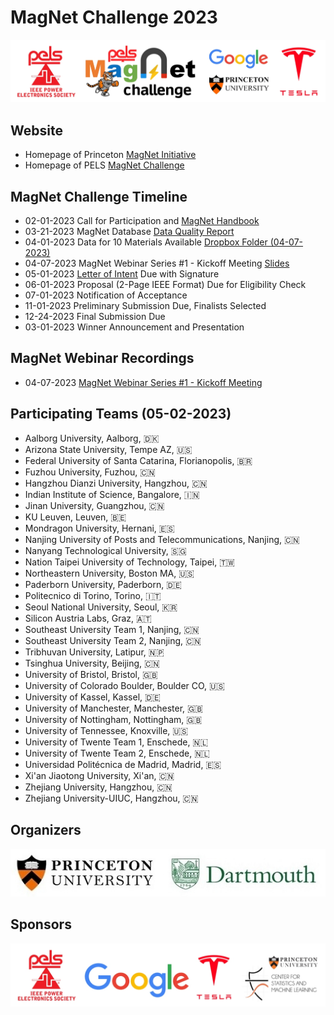 # MagNet Challenge 2023
<img src="img/mclogo.jpg" width="800">

## Website

- Homepage of Princeton [MagNet Initiative](https://mag-net.princeton.edu/)
- Homepage of PELS [MagNet Challenge](https://minjiechen.github.io/magnetchallenge/)

## MagNet Challenge Timeline

- 02-01-2023 Call for Participation and [MagNet Handbook](docs/handbook.pdf)
- 03-21-2023 MagNet Database [Data Quality Report](docs/dataquality.pdf)
- 04-01-2023 Data for 10 Materials Available [Dropbox Folder (04-07-2023)](https://www.dropbox.com/sh/yk3rsinvsj831a7/AAAC6vPwXSJgruxmq0EbNvrVa?dl=0)
- 04-07-2023 MagNet Webinar Series #1 - Kickoff Meeting [Slides](docs/webinar.pdf)
- 05-01-2023 [Letter of Intent](docs/registration.pdf) Due with Signature
- 06-01-2023 Proposal (2-Page IEEE Format) Due for Eligibility Check
- 07-01-2023 Notification of Acceptance
- 11-01-2023 Preliminary Submission Due, Finalists Selected
- 12-24-2023 Final Submission Due
- 03-01-2023 Winner Announcement and Presentation

## MagNet Webinar Recordings

- 04-07-2023 [MagNet Webinar Series #1 - Kickoff Meeting](https://www.youtube.com/embed/vXiF10Ycqi4)

## Participating Teams (05-02-2023)

- Aalborg University, Aalborg, 🇩🇰
- Arizona State University, Tempe AZ, 🇺🇸
- Federal University of Santa Catarina, Florianopolis, 🇧🇷
- Fuzhou University, Fuzhou, 🇨🇳
- Hangzhou Dianzi University, Hangzhou, 🇨🇳
- Indian Institute of Science, Bangalore, 🇮🇳
- Jinan University, Guangzhou, 🇨🇳
- KU Leuven, Leuven, 🇧🇪
- Mondragon University, Hernani, 🇪🇸
- Nanjing University of Posts and Telecommunications, Nanjing, 🇨🇳
- Nanyang Technological University, 🇸🇬
- Nation Taipei University of Technology, Taipei, 🇹🇼
- Northeastern University, Boston MA, 🇺🇸
- Paderborn University, Paderborn, 🇩🇪
- Politecnico di Torino, Torino, 🇮🇹
- Seoul National University, Seoul, 🇰🇷
- Silicon Austria Labs, Graz, 🇦🇹
- Southeast University Team 1, Nanjing, 🇨🇳
- Southeast University Team 2, Nanjing, 🇨🇳
- Tribhuvan University, Latipur, 🇳🇵
- Tsinghua University, Beijing, 🇨🇳
- University of Bristol, Bristol, 🇬🇧
- University of Colorado Boulder, Boulder CO, 🇺🇸
- University of Kassel, Kassel, 🇩🇪
- University of Manchester, Manchester, 🇬🇧
- University of Nottingham, Nottingham, 🇬🇧
- University of Tennessee, Knoxville, 🇺🇸
- University of Twente Team 1, Enschede, 🇳🇱
- University of Twente Team 2, Enschede, 🇳🇱
- Universidad Politécnica de Madrid, Madrid, 🇪🇸
- Xi'an Jiaotong University, Xi'an, 🇨🇳
- Zhejiang University, Hangzhou, 🇨🇳
- Zhejiang University-UIUC, Hangzhou, 🇨🇳

## Organizers
<img src="img/magnetteam.jpg" width="800">

## Sponsors
<img src="img/sponsor.jpg" width="800">

